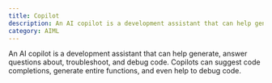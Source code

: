 ```yaml
---
title: Copilot
description: An AI copilot is a development assistant that can help generate, answer questions about, troubleshoot, and debug code.
category: AIML
---
```


An AI copilot is a development assistant that can help generate, answer questions about, troubleshoot, and debug code. Copilots can suggest code completions, generate entire functions, and even help to debug code.
